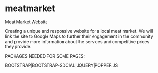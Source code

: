 # meatmarket
Meat Market Website

Creating a unique and responsive website for a local meat market. 
We will link the site to Google Maps to further their engagement in the community and provide more information about the services and competitive prices they provide. 

PACKAGES NEEDED FOR SOME PAGES:

BOOTSTRAP|BOOTSTRAP-SOCIAL|JQUERY|POPPER.JS
